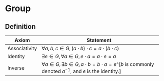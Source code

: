 # Group

## Definition

| Axiom | Statement |
| - | - |
| Associativity | $\forall a,b,c \in G, (a \cdot b) \cdot c = a \cdot (b \cdot c)$ |
| Identity | $\exists e \in G, \forall a \in G, e \cdot a = a \cdot e = a$ |
| Inverse | $\forall a \in G, \exists b \in G, a \cdot b = b \cdot a = e$^[$b$ is commonly denoted $a^{-1}$, and $e$ is the identity.] |
